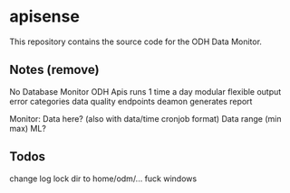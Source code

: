 # apisense

This repository contains the source code for the ODH Data Monitor.

## Notes (remove)
No Database
Monitor ODH Apis
runs 1 time a day
modular
flexible output
error categories
data quality endpoints
deamon generates report

Monitor:
Data here? (also with data/time cronjob format)
Data range (min max)
ML?

## Todos
change log lock dir to home/odm/...
fuck windows